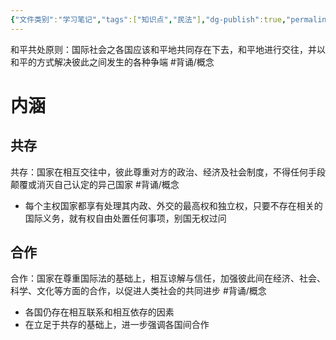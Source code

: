 ```yaml
---
{"文件类别":"学习笔记","tags":["知识点","民法"],"dg-publish":true,"permalink":"/学习笔记studyup/民法总论/和平共处原则/","dgPassFrontmatter":true,"created":"2024-09-25T20:32:12.547+08:00","updated":"2024-11-04T19:47:05.501+08:00"}
---
```


和平共处原则：国际社会之各国应该和平地共同存在下去，和平地进行交往，并以和平的方式解决彼此之间发生的各种争端 #背诵/概念 
# 内涵
## 共存
共存：国家在相互交往中，彼此尊重对方的政治、经济及社会制度，不得任何手段颠覆或消灭自己认定的异己国家 #背诵/概念 
- 每个主权国家都享有处理其内政、外交的最高权和独立权，只要不存在相关的国际义务，就有权自由处置任何事项，别国无权过问
## 合作
合作：国家在尊重国际法的基础上，相互谅解与信任，加强彼此间在经济、社会、科学、文化等方面的合作，以促进人类社会的共同进步 #背诵/概念 
- 各国仍存在相互联系和相互依存的因素
- 在立足于共存的基础上，进一步强调各国间合作